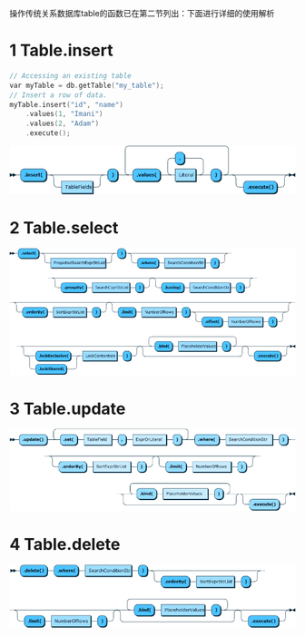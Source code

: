 操作传统关系数据库table的函数已在第二节列出：下面进行详细的使用解析

# 1 Table.insert
```cpp
// Accessing an existing table
var myTable = db.getTable("my_table");
// Insert a row of data.
myTable.insert("id", "name")
	.values(1, "Imani")
	.values(2, "Adam")
	.execute();
```
![image.png](.assets/1608281112092-c4e88737-7d6b-4ea0-ad88-5b7000f63e60.png)

# 2 Table.select
![image.png](.assets/1608281165481-0e6643cf-0233-465c-a6bf-7f52670f000e.png)

# 3 Table.update
![image.png](.assets/1608281197924-854661dc-8855-43aa-bfe9-3f47aed5342f.png)

# 4 Table.delete
![image.png](.assets/1608281220390-1d60e8bc-8ad5-4867-b8a8-ce2bb6ddd4fe.png)

